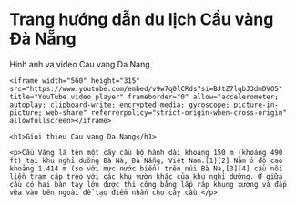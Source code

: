<html lang="en">
<head>
    <meta charset="UTF-8">
    <meta name="Cau vang Da Nang" content="width=device-width, initial-scale=1.0">
    <title>Cau vang Da Nang</title>
</head>
<body>
    <h1>Trang hướng dẫn du lịch Cầu vàng Đà Nẵng</h1>
    <p>Hinh anh va video Cau vang Da Nang</p>

    <iframe width="560" height="315" src="https://www.youtube.com/embed/v9w7q0lCRds?si=BJtZ7lqbJ3dmDVO5" title="YouTube video player" frameborder="0" allow="accelerometer; autoplay; clipboard-write; encrypted-media; gyroscope; picture-in-picture; web-share" referrerpolicy="strict-origin-when-cross-origin" allowfullscreen></iframe>

</body>
</html>
<head>
    <meta charset="UTF-8">
    <meta name="viewport" content="width=device-width, initial-scale=1.0">
    <title>Gioi thieu Cau vang Da Nang</title>
</head>
<body>

    <h1>Gioi thieu Cau vang Da Nang</h1>
    
    <p>Cầu Vàng là tên một cây cầu bộ hành dài khoảng 150 m (khoảng 490 ft) tại khu nghỉ dưỡng Bà Nà, Đà Nẵng, Việt Nam.[1][2] Nằm ở độ cao khoảng 1.414 m (so với mực nước biển) trên núi Bà Nà,[3][4] cầu nối liền trạm cáp treo với các khu vườn khác của khu nghỉ dưỡng. Ở giữa cầu có hai bàn tay lớn được thi công bằng lắp ráp khung xương và đắp vữa vào bên ngoài để tạo điểm nhấn cho cây cầu.</p>
